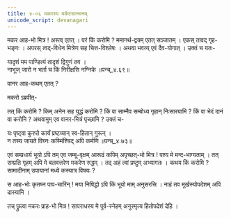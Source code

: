 ```yaml
---
title: ४-०६ मकरस्य मर्कटसान्त्वनम्
unicode_script: devanagari
---
```


मकर आह-भो मित्र ! अस्त्व् एतत् । परं किं करोमि ? ममानर्थ-द्वयम् एतत् सञ्जातम् । एकस् तावद् गृह-भङ्गः । अपरस् त्वद्-विधेन मित्रेण सह चित्त-विश्लेषः । अथवा भवत्य् एवं दैव-योगात् । उक्तं च यतः-  

यादृशं मम पाण्डित्यं तादृशं द्विगुणं तव ।  
नाभूज् जारो न भर्ता च किं निरीक्षसि नग्निके ॥पन्च्_४.६९॥  

वानर आह-कथम् एतत् ?  

मकरो ऽब्रवीत्-  

<div class="js_include" url="../../upakathAH/04-11_hAlikadampatIkathA/"  newLevelForH1="3" includeTitle="true"> </div>

तत् किं करोमि ? किम् अनेन सह युद्धं करोमि ? किं वा साम्नैव सम्बोध्य गृहान् निःसारयामि ? किं वा भेदं दानं वा करोमि ? अथवामुम् एव वानर-मित्रं पृच्छामि ? उक्तं च-  

यः पृष्ट्वा कुरुते कार्यं प्रष्टव्यान् स्व-हितान् गुरून् ।  
न तस्य जायते विघ्नः कस्मिंश्चिद् अपि कर्मणि ॥पन्च्_४.७३॥  

एवं सम्प्रधार्य भूयो ऽपि तम् एव जम्बू-वृक्षम् आरूढं कपिम् अपृच्छत्-भो मित्र ! पश्य मे मन्द-भाग्यताम् । तत् सम्प्रति गृहम् अपि मे बलवत्तरेण मकरेण रुद्धम् । तद् अहं त्वां प्रष्टुम् अभ्यागतः । कथय किं करोमि ? सामादीनाम् उपायानां मध्ये कस्यात्र विषयः ?  

स आह-भोः कृतघ्न पाप-चारिन् ! मया निषिद्धो ऽपि किं भूयो माम् अनुसरसि । नाहं तव मूर्खस्योपदेशम् अपि दास्यामि ।  

तच् छ्रुत्वा मकरः प्राह-भो मित्र ! सापराधस्य मे पूर्व-स्नेहम् अनुस्मृत्य हितोपदेशं देहि ।   
